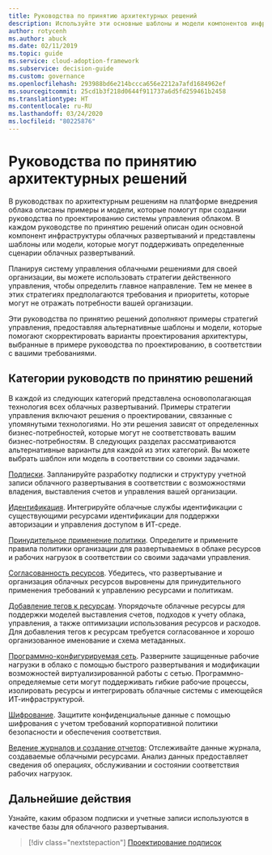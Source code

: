 ```yaml
---
title: Руководства по принятию архитектурных решений
description: Используйте эти основные шаблоны и модели компонентов инфраструктуры облачного развертывания в конкретных сценариях развертывания в облаке.
author: rotycenh
ms.author: abuck
ms.date: 02/11/2019
ms.topic: guide
ms.service: cloud-adoption-framework
ms.subservice: decision-guide
ms.custom: governance
ms.openlocfilehash: 293988bd6e214bccca656e2212a7afd1684962ef
ms.sourcegitcommit: 25cd1b3f218d0644f911737a6d5fd259461b2458
ms.translationtype: HT
ms.contentlocale: ru-RU
ms.lasthandoff: 03/24/2020
ms.locfileid: "80225876"
---
```

# <a name="architectural-decision-guides"></a>Руководства по принятию архитектурных решений

В руководствах по архитектурным решениям на платформе внедрения облака описаны примеры и модели, которые помогут при создании руководства по проектированию системы управления облаком. В каждом руководстве по принятию решений описан один основной компонент инфраструктуры облачных развертываний и представлены шаблоны или модели, которые могут поддерживать определенные сценарии облачных развертываний.

Планируя систему управления облачными решениями для своей организации, вы можете использовать стратегии действенного управления, чтобы определить главное направление. Тем не менее в этих стратегиях предполагаются требования и приоритеты, которые могут не отражать потребности вашей организации.

Эти руководства по принятию решений дополняют примеры стратегий управления, предоставляя альтернативные шаблоны и модели, которые помогают скорректировать варианты проектирования архитектуры, выбранные в примере руководства по проектированию, в соответствии с вашими требованиями.

## <a name="decision-guidance-categories"></a>Категории руководств по принятию решений

В каждой из следующих категорий представлена основополагающая технология всех облачных развертываний. Примеры стратегии управления включают решения о проектировании, связанные с упомянутыми технологиями. Но эти решения зависят от определенных бизнес-потребностей, которые могут не соответствовать вашим бизнес-потребностям. В следующих разделах рассматриваются альтернативные варианты для каждой из этих категорий. Вы можете выбрать шаблон или модель в соответствии со своими задачами.

[Подписки](./subscriptions/index.md). Запланируйте разработку подписки и структуру учетной записи облачного развертывания в соответствии с возможностями владения, выставления счетов и управления вашей организации.

[Идентификация](./identity/index.md). Интегрируйте облачные службы идентификации с существующими ресурсами идентификации для поддержки авторизации и управления доступом в ИТ-среде.

[Принудительное применение политики](./policy-enforcement/index.md). Определите и примените правила политики организации для развертываемых в облаке ресурсов и рабочих нагрузок в соответствии со своими задачами управления.

[Согласованность ресурсов](./resource-consistency/index.md). Убедитесь, что развертывание и организация облачных ресурсов выровнены для принудительного применения требований к управлению ресурсами и политикам.

[Добавление тегов к ресурсам](./resource-tagging/index.md). Упорядочьте облачные ресурсы для поддержки моделей выставления счетов, подходов к учету облака, управления, а также оптимизации использования ресурсов и расходов. Для добавления тегов к ресурсам требуется согласованное и хорошо организованное именование и схема метаданных.

[Программно-конфигурируемая сеть](./software-defined-network/index.md). Разверните защищенные рабочие нагрузки в облако с помощью быстрого развертывания и модификации возможностей виртуализированной работы с сетью. Программно-определяемые сети могут поддерживать гибкие рабочие процессы, изолировать ресурсы и интегрировать облачные системы с имеющейся ИТ-инфраструктурой.

[Шифрование](./encryption/index.md). Защитите конфиденциальные данные с помощью шифрования с учетом требований корпоративной политики безопасности и обеспечения соответствия.

[Ведение журналов и создание отчетов](./logging-and-reporting/index.md): Отслеживайте данные журнала, создаваемые облачными ресурсами. Анализ данных предоставляет сведения об операциях, обслуживании и состоянии соответствия рабочих нагрузок.

## <a name="next-steps"></a>Дальнейшие действия

Узнайте, каким образом подписки и учетные записи используются в качестве базы для облачного развертывания.

> [!div class="nextstepaction"]
> [Проектирование подписок](./subscriptions/index.md)
